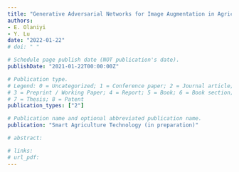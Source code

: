 ```yaml
---
title: "Generative Adversarial Networks for Image Augmentation in Agriculture: Applications and Challenges"
authors: 
- E. Olaniyi
- Y. Lu
date: "2022-01-22"
# doi: " "

# Schedule page publish date (NOT publication's date).
publishDate: "2021-01-22T00:00:00Z"

# Publication type.
# Legend: 0 = Uncategorized; 1 = Conference paper; 2 = Journal article;
# 3 = Preprint / Working Paper; 4 = Report; 5 = Book; 6 = Book section;
# 7 = Thesis; 8 = Patent
publication_types: ["2"]

# Publication name and optional abbreviated publication name.
publication: "Smart Agriculture Technology (in preparation)"

# abstract: 

# links:
# url_pdf: 
---
```


